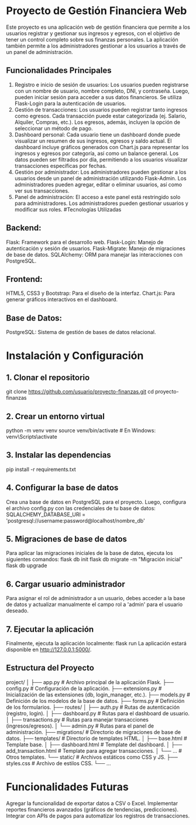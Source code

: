 # Proyecto de Gestión Financiera Web
Este proyecto es una aplicación web de gestión financiera que permite a los usuarios registrar y gestionar sus ingresos y egresos, con el objetivo de tener un control completo sobre sus finanzas personales. La aplicación también permite a los administradores gestionar a los usuarios a través de un panel de administración.

## Funcionalidades Principales
1. Registro e inicio de sesión de usuarios:
Los usuarios pueden registrarse con un nombre de usuario, nombre completo, DNI, y contraseña.
Luego, pueden iniciar sesión para acceder a sus datos financieros.
Se utiliza Flask-Login para la autenticación de usuarios.
2. Gestión de transacciones:
Los usuarios pueden registrar tanto ingresos como egresos.
Cada transacción puede estar categorizada (ej. Salario, Alquiler, Compras, etc.).
Los egresos, además, incluyen la opción de seleccionar un método de pago.
3. Dashboard personal:
Cada usuario tiene un dashboard donde puede visualizar un resumen de sus ingresos, egresos y saldo actual.
El dashboard incluye gráficos generados con Chart.js para representar los ingresos y egresos por categoría, así como un balance general.
Los datos pueden ser filtrados por día, permitiendo a los usuarios visualizar transacciones específicas por fechas.
4. Gestión por administrador:
Los administradores pueden gestionar a los usuarios desde un panel de administración utilizando Flask-Admin.
Los administradores pueden agregar, editar o eliminar usuarios, así como ver sus transacciones.
5. Panel de administración:
El acceso a este panel está restringido solo para administradores.
Los administradores pueden gestionar usuarios y modificar sus roles.
#Tecnologías Utilizadas

## Backend:
Flask: Framework para el desarrollo web.
Flask-Login: Manejo de autenticación y sesión de usuarios.
Flask-Migrate: Manejo de migraciones de base de datos.
SQLAlchemy: ORM para manejar las interacciones con PostgreSQL.

## Frontend:
HTML5, CSS3 y Bootstrap: Para el diseño de la interfaz.
Chart.js: Para generar gráficos interactivos en el dashboard.

## Base de Datos:
PostgreSQL: Sistema de gestión de bases de datos relacional.

# Instalación y Configuración
## 1. Clonar el repositorio 
git clone https://github.com/usuario/proyecto-finanzas.git
cd proyecto-finanzas

## 2. Crear un entorno virtual
python -m venv venv
source venv/bin/activate  # En Windows: venv\Scripts\activate

## 3. Instalar las dependencias
pip install -r requirements.txt

## 4. Configurar la base de datos
Crea una base de datos en PostgreSQL para el proyecto. Luego, configura el archivo config.py con las credenciales de tu base de datos:
SQLALCHEMY_DATABASE_URI = 'postgresql://username:password@localhost/nombre_db'

## 5. Migraciones de base de datos
Para aplicar las migraciones iniciales de la base de datos, ejecuta los siguientes comandos: 
flask db init
flask db migrate -m "Migración inicial"
flask db upgrade

## 6. Cargar usuario administrador
Para asignar el rol de administrador a un usuario, debes acceder a la base de datos y actualizar manualmente el campo rol a 'admin' para el usuario deseado.

## 7. Ejecutar la aplicación
Finalmente, ejecuta la aplicación localmente:
flask run
La aplicación estará disponible en http://127.0.0.1:5000/.

## Estructura del Proyecto

project/
│
├── app.py               # Archivo principal de la aplicación Flask.
├── config.py            # Configuración de la aplicación.
├── extensions.py        # Inicialización de las extensiones (db, login_manager, etc.).
├── models.py            # Definición de los modelos de la base de datos.
├── forms.py             # Definición de los formularios.
├── routes/
│   ├── auth.py          # Rutas de autenticación (registro, login).
│   ├── dashboard.py     # Rutas para el dashboard de usuario.
│   ├── transactions.py  # Rutas para manejar transacciones (ingresos/egresos).
│   └── admin.py         # Rutas para el panel de administración.
├── migrations/          # Directorio de migraciones de base de datos.
├── templates/           # Directorio de templates HTML.
│   ├── base.html        # Template base.
│   ├── dashboard.html   # Template del dashboard.
│   ├── add_transaction.html  # Template para agregar transacciones.
│   └── ...              # Otros templates.
└── static/              # Archivos estáticos como CSS y JS.
    ├── styles.css       # Archivo de estilos CSS.
    └── ...
# Funcionalidades Futuras
Agregar la funcionalidad de exportar datos a CSV o Excel.
Implementar reportes financieros avanzados (gráficos de tendencias, predicciones).
Integrar con APIs de pagos para automatizar los registros de transacciones.
